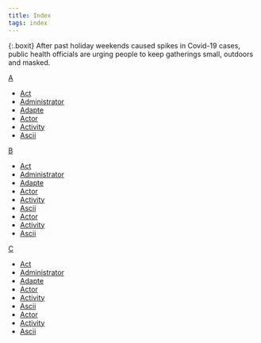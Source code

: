 ```yaml
---
title: Index
tags: index
---
```


{:.boxit}
After past holiday weekends caused spikes in Covid-19 cases, public health officials are urging people to keep gatherings small, outdoors and masked.

<link rel="stylesheet" href="/assets/css/subcategories.css">
<script src="/assets/js/subcategories.js"/></script>


<div class="index-container">
  <div class="index-timeline">
    <div class="index a"><a href="#">A</a>
    <div><ul class="index ul">
<li><a href="#" class="subcategories-block__item-link">Act</a></li>
<li><a href="#" class="subcategories-block__item-link">Administrator</a></li>
<li><a href="#" class="subcategories-block__item-link">Adapte</a></li>
<li><a href="#" class="subcategories-block__item-link">Actor</a></li>
<li><a href="#" class="subcategories-block__item-link">Activity</a></li>
<li><a href="#" class="subcategories-block__item-link">Ascii</a></li>
    </ul>
    </div>
    </div>
    </div>
    <div class="index a"><a href="#">B</a>
    <div><ul class="index ul">
<li><a href="#" class="subcategories-block__item-link">Act</a></li>
<li><a href="#" class="subcategories-block__item-link">Administrator</a></li>
<li><a href="#" class="subcategories-block__item-link">Adapte</a></li>
<li><a href="#" class="subcategories-block__item-link">Actor</a></li>
<li><a href="#" class="subcategories-block__item-link">Activity</a></li>
<li><a href="#" class="subcategories-block__item-link">Ascii</a></li>
<li><a href="#" class="subcategories-block__item-link">Actor</a></li>
<li><a href="#" class="subcategories-block__item-link">Activity</a></li>
<li><a href="#" class="subcategories-block__item-link">Ascii</a></li>
    </ul>
    </div>
    </div>
    <div class="index a"><a href="#">C</a>
    <div><ul class="index ul">
<li><a href="#" class="subcategories-block__item-link">Act</a></li>
<li><a href="#" class="subcategories-block__item-link">Administrator</a></li>
<li><a href="#" class="subcategories-block__item-link">Adapte</a></li>
<li><a href="#" class="subcategories-block__item-link">Actor</a></li>
<li><a href="#" class="subcategories-block__item-link">Activity</a></li>
<li><a href="#" class="subcategories-block__item-link">Ascii</a></li>
<li><a href="#" class="subcategories-block__item-link">Actor</a></li>
<li><a href="#" class="subcategories-block__item-link">Activity</a></li>
<li><a href="#" class="subcategories-block__item-link">Ascii</a></li>
    </ul>
    </div>
    </div>
</div>
